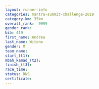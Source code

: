 ```yaml
---
layout: runner-info 
categories: mantra-summit-challenge-2019 
category-km: 35km 
overall_rank:  9999
gender_rank: 
bib: 419
first_name: Andrea
last_name: Witono
gender: M
team_name: 
start_(t1): 
mbah_kamad_(t2): 
finish_(t3): 
race_time: 
status: DNS
certificate: 
---
```

